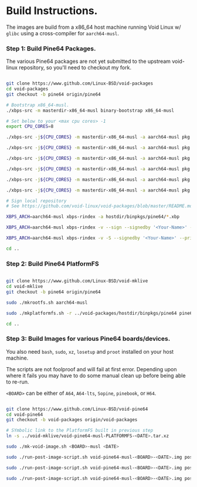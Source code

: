 # Build Instructions.
The images are build from a x86_64 host machine running Void Linux w/ `glibc` using a cross-compiler for `aarch64-musl`.


### Step 1: Build Pine64 Packages.

The various Pine64 packages are not yet submitted to the upstream void-linux repository, so you'll need to checkout my fork.

```sh 

git clone https://www.github.com/Linux-BSD/void-packages
cd void-packages
git checkout -b pine64 origin/pine64

# Bootstrap x86_64-musl.
./xbps-src -m masterdir-x86_64-musl binary-bootstrap x86_64-musl

# Set below to your <max cpu cores> -1
export CPU_CORES=8

./xbps-src -j${CPU_CORES} -m masterdir-x86_64-musl -a aarch64-musl pkg pine64-uboot

./xbps-src -j${CPU_CORES} -m masterdir-x86_64-musl -a aarch64-musl pkg pine64-kernel

./xbps-src -j${CPU_CORES} -m masterdir-x86_64-musl -a aarch64-musl pkg pine64-dkms

./xbps-src -j${CPU_CORES} -m masterdir-x86_64-musl -a aarch64-musl pkg pine64-rtl8723cs-dkms

./xbps-src -j${CPU_CORES} -m masterdir-x86_64-musl -a aarch64-musl pkg pine64-rtl8723bt-firmware

./xbps-src -j${CPU_CORES} -m masterdir-x86_64-musl -a aarch64-musl pkg pine64-base

# Sign local repository
# See https://github.com/void-linux/void-packages/blob/master/README.md#sharing-and-signing-your-local-repositories for details.

XBPS_ARCH=aarch64-musl xbps-rindex -a hostdir/binpkgs/pine64/*.xbp

XBPS_ARCH=aarch64-musl xbps-rindex -v --sign --signedby '<Your-Name>' --privkey ~/.ssh/id_rsa.pem hostdir/binpkgs/pine64

XBPS_ARCH=aarch64-musl xbps-rindex -v -S --signedby '<Your-Name>' --privkey ~/.ssh/id_rsa.pem hostdir/binpkgs/pine64/*.xbps

cd ..
```

### Step 2: Build Pine64 PlatformFS

```sh

git clone https://www.github.com/Linux-BSD/void-mklive
cd void-mklive
git checkout -b pine64 origin/pine64

sudo ./mkrootfs.sh aarch64-musl

sudo ./mkplatformfs.sh -r ../void-packages/hostdir/binpkgs/pine64 pine64-musl ./void-aarch64-musl-ROOTFS-<DATE>.tar.xz

cd ..
```

### Step 3: Build Images for various Pine64 boards/devices.

You also need `bash`, `sudo`, `xz`, `losetup` and `proot` installed on your host machine.

The scripts are not foolproof and will fail at first error. Depending upon where it fails you may have to do some manual clean up before being able to re-run.

`<BOARD>` can be either of `A64`, `A64-lts`, `Sopine`, `pinebook`, or `H64`.

```sh

git clone https://www.github.com/Linux-BSD/void-pine64
cd void-pine64
git checkout -b void-packages origin/void-packages

# SYmbolic link to the PlatformFS built in previous step
ln -s ../void-mklive/void-pine64-musl-PLATFORMFS-<DATE>.tar.xz

sudo ./mk-void-image.sh <BOARD>-musl <DATE>

sudo ./run-post-image-script.sh void-pine64-musl-<BOARD>-<DATE>.img post-image-micro.sh

sudo ./run-post-image-script.sh void-pine64-musl-<BOARD>-<DATE>.img post-image-mini-Xonly.sh

sudo ./run-post-image-script.sh void-pine64-musl-<BOARD>-<DATE>.img post-image-(LXDE|LXQT|MATE).sh
```